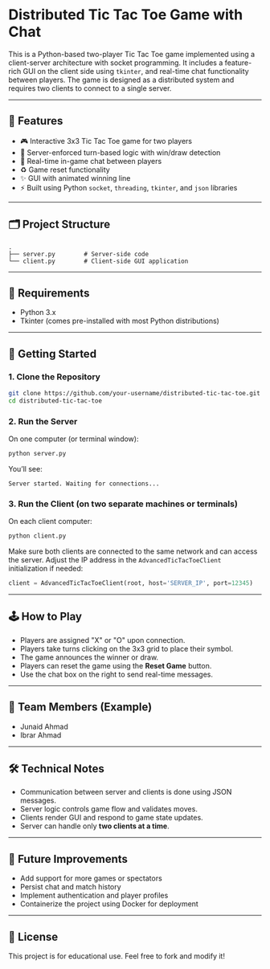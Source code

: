 # Distributed Tic Tac Toe Game with Chat

This is a Python-based two-player Tic Tac Toe game implemented using a client-server architecture with socket programming. It includes a feature-rich GUI on the client side using `tkinter`, and real-time chat functionality between players. The game is designed as a distributed system and requires two clients to connect to a single server.

---

## 🔧 Features

* 🎮 Interactive 3x3 Tic Tac Toe game for two players
* 🧠 Server-enforced turn-based logic with win/draw detection
* 💬 Real-time in-game chat between players
* ♻️ Game reset functionality
* ✨ GUI with animated winning line
* ⚡ Built using Python `socket`, `threading`, `tkinter`, and `json` libraries

---

## 🗂️ Project Structure

```
.
├── server.py        # Server-side code
└── client.py        # Client-side GUI application
```

---

## 🧰 Requirements

* Python 3.x
* Tkinter (comes pre-installed with most Python distributions)

---

## 🚀 Getting Started

### 1. Clone the Repository

```bash
git clone https://github.com/your-username/distributed-tic-tac-toe.git
cd distributed-tic-tac-toe
```

### 2. Run the Server

On one computer (or terminal window):

```bash
python server.py
```

You’ll see:

```
Server started. Waiting for connections...
```

### 3. Run the Client (on two separate machines or terminals)

On each client computer:

```bash
python client.py
```

Make sure both clients are connected to the same network and can access the server. Adjust the IP address in the `AdvancedTicTacToeClient` initialization if needed:

```python
client = AdvancedTicTacToeClient(root, host='SERVER_IP', port=12345)
```

---

## 🕹️ How to Play

* Players are assigned "X" or "O" upon connection.
* Players take turns clicking on the 3x3 grid to place their symbol.
* The game announces the winner or draw.
* Players can reset the game using the **Reset Game** button.
* Use the chat box on the right to send real-time messages.

---

## 👥 Team Members (Example)

* Junaid Ahmad
* Ibrar Ahmad
---

## 🛠️ Technical Notes

* Communication between server and clients is done using JSON messages.
* Server logic controls game flow and validates moves.
* Clients render GUI and respond to game state updates.
* Server can handle only **two clients at a time**.

---

## 📌 Future Improvements

* Add support for more games or spectators
* Persist chat and match history
* Implement authentication and player profiles
* Containerize the project using Docker for deployment

---

## 📃 License

This project is for educational use. Feel free to fork and modify it!

